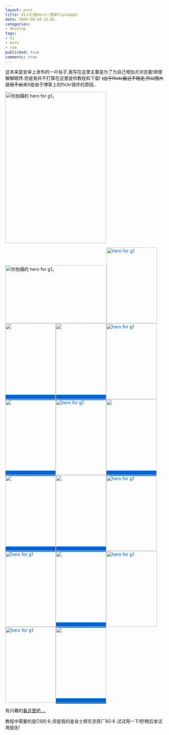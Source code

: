 ```yaml
---
layout: post
title: G1上打造Hero!(更新tips&app)
date: 2009-08-28 15:01
categories:
- develop
tags:
- G1
- hero
- rom
published: true
comments: true
---
```

<p>这本来是安卓上发布的一片帖子,我写在这里主要是为了为自己增加点浏览量!顺便解解眼馋.但是我并不打算在这里提供教程和下载!
<del datetime="2009-08-28T10:24:55+00:00">(由于flickr最近不稳定,所以图片显现不出来!)</del>是由于博客上的flickr插件的原因..</p>

<p><img style="border: initial none initial;" src="http://farm3.static.flickr.com/2574/3863652647_61e6de9ece.jpg" alt="你拍攝的 hero for g1。" width="320" height="478" /></p>

<p><!--more--><img style="border: initial none initial;" src="http://farm3.static.flickr.com/2641/3864435752_55b1e797ac.jpg" alt="你拍攝的 hero for g1。" width="321" height="184" /><a style="color: #0063dc; text-decoration: underline; border: 0px solid #ffffff;" title="hero for g1" href="http://www.flickr.com/photos/ivandoo/3863652151/"><img style="border: 0px none initial;" src="http://farm4.static.flickr.com/3613/3863652151_a27d295c0b_m.jpg" alt="hero for g1" width="160" height="240" /></a><a style="color: #ffffff; text-decoration: none; background-color: #0063dc; border: 0px solid #ffffff;" title="hero for g1" href="http://www.flickr.com/photos/ivandoo/3864434192/"><img style="border: 0px none initial;" src="http://farm3.static.flickr.com/2463/3864434192_85aa26aba0_m.jpg" alt="hero for g1" width="160" height="240" /></a><a style="color: #ffffff; text-decoration: none; background-color: #0063dc; border: 0px solid #ffffff;" title="hero for g1" href="http://www.flickr.com/photos/ivandoo/3863651267/"><img style="border: 0px none initial;" src="http://farm3.static.flickr.com/2637/3863651267_33e4210c0b_m.jpg" alt="hero for g1" width="160" height="240" /></a><a style="color: #0063dc; text-decoration: underline; border: 0px solid #ffffff;" title="hero for g1" href="http://www.flickr.com/photos/ivandoo/3863649861/"><img style="border: 0px none initial;" src="http://farm4.static.flickr.com/3492/3863649861_b6554cd7cc_m.jpg" alt="hero for g1" width="160" height="240" /></a><a style="color: #ffffff; text-decoration: none; background-color: #0063dc; border: 0px solid #ffffff;" title="hero for g1" href="http://www.flickr.com/photos/ivandoo/3863650153/"><img style="border: 0px none initial;" src="http://farm3.static.flickr.com/2666/3863650153_7cd0e2d708_m.jpg" alt="hero for g1" width="160" height="240" /></a><a style="color: #0063dc; text-decoration: underline; border: 0px solid #ffffff;" title="hero for g1" href="http://www.flickr.com/photos/ivandoo/3863649603/"><img style="border: 0px none initial;" src="http://farm3.static.flickr.com/2519/3863649603_48ed7ae848_m.jpg" alt="hero for g1" width="160" height="240" /></a><a style="color: #ffffff; text-decoration: none; background-color: #0063dc; border: 0px solid #ffffff;" title="hero for g1" href="http://www.flickr.com/photos/ivandoo/3864433786/"><img style="border: 0px none initial;" src="http://farm4.static.flickr.com/3478/3864433786_c340b4e65b_m.jpg" alt="hero for g1" width="160" height="240" /></a><a style="color: #ffffff; text-decoration: none; background-color: #0063dc; border: 0px solid #ffffff;" title="hero for g1" href="http://www.flickr.com/photos/ivandoo/3864435244/"><img style="border: 0px none initial;" src="http://farm3.static.flickr.com/2494/3864435244_dc1aca9a67_m.jpg" alt="hero for g1" width="160" height="240" /></a><a style="color: #ffffff; text-decoration: none; background-color: #0063dc; border: 0px solid #ffffff;" title="hero for g1" href="http://www.flickr.com/photos/ivandoo/3863652151/"><img style="border: 0px none initial;" src="http://farm4.static.flickr.com/3613/3863652151_a27d295c0b_m.jpg" alt="hero for g1" width="160" height="240" /></a><a style="color: #0063dc; text-decoration: underline; border: 0px solid #ffffff;" title="hero for g1" href="http://www.flickr.com/photos/ivandoo/3864432524/"><img style="border: 0px none initial;" src="http://farm3.static.flickr.com/2610/3864432524_f7de6ea550_m.jpg" alt="hero for g1" width="160" height="240" /></a><a style="color: #0063dc; text-decoration: underline; border: 0px solid #ffffff;" title="hero for g1" href="http://www.flickr.com/photos/ivandoo/3863648723/"><img style="border: 0px none initial;" src="http://farm3.static.flickr.com/2668/3863648723_d64cb3abef_m.jpg" alt="hero for g1" width="160" height="240" /></a><a style="color: #ffffff; text-decoration: none; background-color: #0063dc; border: 0px solid #ffffff;" title="hero for g1" href="http://www.flickr.com/photos/ivandoo/3864431782/"><img style="border: 0px none initial;" src="http://farm4.static.flickr.com/3564/3864431782_fc56ef31d0_m.jpg" alt="hero for g1" width="160" height="240" /></a><a style="color: #0063dc; text-decoration: underline; border: 0px solid #ffffff;" title="hero for g1" href="http://www.flickr.com/photos/ivandoo/3864430326/"><img style="border: 0px none initial;" src="http://farm4.static.flickr.com/3418/3864430326_0023cc37e0_m.jpg" alt="hero for g1" width="161" height="240" /></a><a style="color: #0063dc; text-decoration: underline; border: 0px solid #ffffff;" title="hero for g1" href="http://www.flickr.com/photos/ivandoo/3864430162/"><img style="border: 0px none initial;" src="http://farm4.static.flickr.com/3552/3864430162_52f7ae70e6_m.jpg" alt="hero for g1" width="160" height="240" /></a><a style="color: #ffffff; text-decoration: none; background-color: #0063dc; border: 0px solid #ffffff;" title="hero for g1" href="http://www.flickr.com/photos/ivandoo/3864430516/"><img style="border: 0px none initial;" src="http://farm3.static.flickr.com/2542/3864430516_1f34d7cef0_m.jpg" alt="hero for g1" width="160" height="240" /></a></p>

<p>有兴趣的<a href="http://www.hiapk.com/bbs/thread-17147-1-1.html">看这里吧....</a></p>

<p>教程中需要的是C6的卡,但是我的是金士顿东京原厂8G卡.试试用一下吧!稍后发试用报告!</p>
